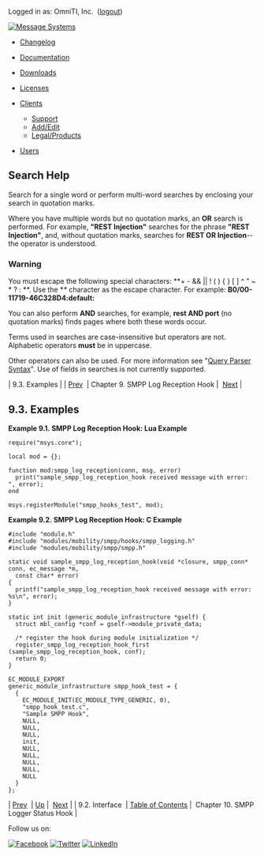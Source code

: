 Logged in as: OmniTI, Inc.  ([logout](https://support.messagesystems.com/logout.php))

[![Message Systems](https://support.messagesystems.com/images/ms-white205.png)](https://support.messagesystems.com/start.php) 

*   [Changelog](https://support.messagesystems.com/start.php?show=changelog)
*   [Documentation](https://support.messagesystems.com/docs/)
*   [Downloads](https://support.messagesystems.com/start.php)

*   [Licenses](https://support.messagesystems.com/license_summary.php)
*   <a href="">Clients</a>
    *   [Support](https://support.messagesystems.com/cs.php)
    *   [Add/Edit](https://support.messagesystems.com/edit_client.php)
    *   [Legal/Products](https://support.messagesystems.com/edit_products.php)
*   [Users](https://support.messagesystems.com/edit_customer.php)

## Search Help

Search for a single word or perform multi-word searches by enclosing your search in quotation marks.

Where you have multiple words but no quotation marks, an **OR** search is performed. For example, **"REST Injection"** searches for the phrase **"REST Injection"**, and, without quotation marks, searches for **REST OR Injection**--the operator is understood.

### Warning

You must escape the following special characters: **+ - && || ! ( ) { } [ ] ^ " ~ * ? : \**. Use the **\** character as the escape character. For example: **B0/00-11719-46C328D4\:default\:**

You can also perform **AND** searches, for example, **rest AND port** (no quotation marks) finds pages where both these words occur.

Terms used in searches are case-insensitive but operators are not. Alphabetic operators **must** be in uppercase.

Other operators can also be used. For more information see "[Query Parser Syntax](https://lucene.apache.org/core/old_versioned_docs/versions/3_0_0/queryparsersyntax.html)". Use of fields in searches is not currently supported.

| 9.3. Examples |
| [Prev](SMPPLogReceptionHook.interface.php)  | Chapter 9. SMPP Log Reception Hook |  [Next](SMPPLogStatusHook.php) |

## 9.3. Examples

<a name="SMPP_Log_Reception_Hook.lua"></a>

**Example 9.1. SMPP Log Reception Hook: Lua Example**

```
require("msys.core");

local mod = {};

function mod:smpp_log_reception(conn, msg, error)
  print("sample_smpp_log_reception_hook received message with error: ", error);
end

msys.registerModule("smpp_hooks_test", mod);
```

<a name="SMPP_Log_Reception_Hook.c"></a>

**Example 9.2. SMPP Log Reception Hook: C Example**

```
#include "module.h"
#include "modules/mobility/smpp/hooks/smpp_logging.h"
#include "modules/mobility/smpp/smpp.h"

static void sample_smpp_log_reception_hook(void *closure, smpp_conn* conn, ec_message *m,
  const char* error)
{
  printf("sample_smpp_log_reception_hook received message with error: %s\n", error);
}

static int init (generic_module_infrastructure *gself) {
  struct mbl_config *conf = gself->module_private_data;

  /* register the hook during module initialization */
  register_smpp_log_reception_hook_first (sample_smpp_log_reception_hook, conf);
  return 0;
}

EC_MODULE_EXPORT
generic_module_infrastructure smpp_hook_test = {
  {
    EC_MODULE_INIT(EC_MODULE_TYPE_GENERIC, 0),
    "smpp_hook_test.c",
    "Sample SMPP Hook",
    NULL,
    NULL,
    NULL,
    init,
    NULL,
    NULL,
    NULL,
    NULL,
    NULL
  }
};
```

| [Prev](SMPPLogReceptionHook.interface.php)  | [Up](SMPPLogReceptionHook.php) |  [Next](SMPPLogStatusHook.php) |
| 9.2. Interface  | [Table of Contents](index.php) |  Chapter 10. SMPP Logger Status Hook |

Follow us on:

[![Facebook](https://support.messagesystems.com/images/icon-facebook.png)](http://www.facebook.com/messagesystems) [![Twitter](https://support.messagesystems.com/images/icon-twitter.png)](http://twitter.com/#!/MessageSystems) [![LinkedIn](https://support.messagesystems.com/images/icon-linkedin.png)](http://www.linkedin.com/company/message-systems)
